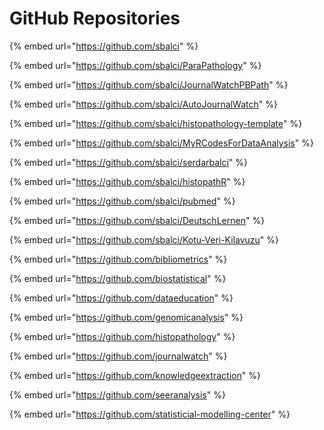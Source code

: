 # GitHub Repositories

{% embed url="https://github.com/sbalci" %}

{% embed url="https://github.com/sbalci/ParaPathology" %}

{% embed url="https://github.com/sbalci/JournalWatchPBPath" %}

{% embed url="https://github.com/sbalci/AutoJournalWatch" %}

{% embed url="https://github.com/sbalci/histopathology-template" %}

{% embed url="https://github.com/sbalci/MyRCodesForDataAnalysis" %}

{% embed url="https://github.com/sbalci/serdarbalci" %}

{% embed url="https://github.com/sbalci/histopathR" %}

{% embed url="https://github.com/sbalci/pubmed" %}

{% embed url="https://github.com/sbalci/DeutschLernen" %}

{% embed url="https://github.com/sbalci/Kotu-Veri-Kilavuzu" %}

{% embed url="https://github.com/bibliometrics" %}

{% embed url="https://github.com/biostatistical" %}

{% embed url="https://github.com/dataeducation" %}

{% embed url="https://github.com/genomicanalysis" %}

{% embed url="https://github.com/histopathology" %}

{% embed url="https://github.com/journalwatch" %}

{% embed url="https://github.com/knowledgeextraction" %}

{% embed url="https://github.com/seeranalysis" %}

{% embed url="https://github.com/statisticial-modelling-center" %}
